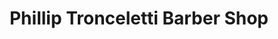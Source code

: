 ---
title: "Phillip Tronceletti Barber Shop"
url: /ardmore/phillip-tronceletti-barber-shop/
shop: hairdresser
---
